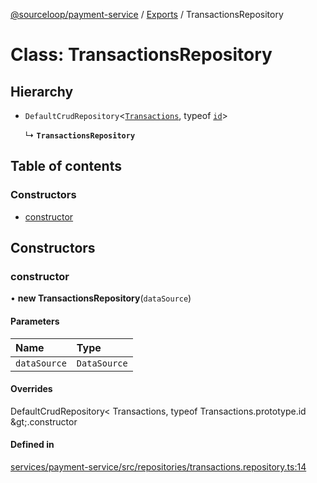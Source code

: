 [@sourceloop/payment-service](../README.md) / [Exports](../modules.md) / TransactionsRepository

# Class: TransactionsRepository

## Hierarchy

- `DefaultCrudRepository`<[`Transactions`](Transactions.md), typeof [`id`](Transactions.md#id)\>

  ↳ **`TransactionsRepository`**

## Table of contents

### Constructors

- [constructor](TransactionsRepository.md#constructor)

## Constructors

### constructor

• **new TransactionsRepository**(`dataSource`)

#### Parameters

| Name | Type |
| :------ | :------ |
| `dataSource` | `DataSource` |

#### Overrides

DefaultCrudRepository&lt;
  Transactions,
  typeof Transactions.prototype.id
\&gt;.constructor

#### Defined in

[services/payment-service/src/repositories/transactions.repository.ts:14](https://github.com/sourcefuse/loopback4-microservice-catalog/blob/93a7f917/services/payment-service/src/repositories/transactions.repository.ts#L14)
